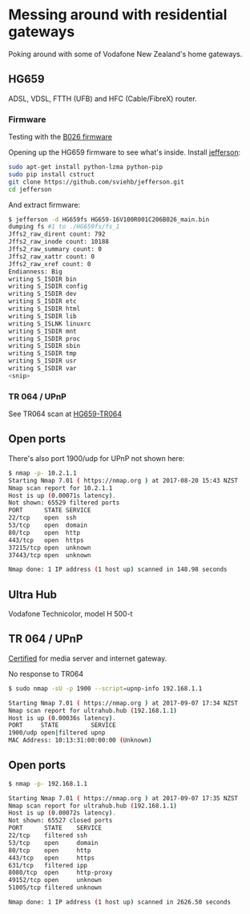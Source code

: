 # Messing around with residential gateways
Poking around with some of Vodafone New Zealand's home gateways.

## HG659
ADSL, VDSL, FTTH (UFB) and HFC (Cable/FibreX) router.

### Firmware
Testing with the [B026 firmware](http://downloads.vodafone.co.nz/HG659-16V100R001C206B026_main.bin)

Opening up the HG659 firmware to see what's inside.
Install [jefferson](https://github.com/sviehb/jefferson):
```bash
sudo apt-get install python-lzma python-pip
sudo pip install cstruct
git clone https://github.com/sviehb/jefferson.git
cd jefferson
```
And extract firmware:
```bash
$ jefferson -d HG659fs HG659-16V100R001C206B026_main.bin
dumping fs #1 to ./HG659fs/fs_1
Jffs2_raw_dirent count: 792
Jffs2_raw_inode count: 10188
Jffs2_raw_summary count: 0
Jffs2_raw_xattr count: 0
Jffs2_raw_xref count: 0
Endianness: Big
writing S_ISDIR bin
writing S_ISDIR config
writing S_ISDIR dev
writing S_ISDIR etc
writing S_ISDIR html
writing S_ISDIR lib
writing S_ISLNK linuxrc
writing S_ISDIR mnt
writing S_ISDIR proc
writing S_ISDIR sbin
writing S_ISDIR tmp
writing S_ISDIR usr
writing S_ISDIR var
<snip>
```

### TR 064 / UPnP
See TR064 scan at [HG659-TR064](HG659-TR064.md)

## Open ports
There's also port 1900/udp for UPnP not shown here:

```bash
$ nmap -p- 10.2.1.1
Starting Nmap 7.01 ( https://nmap.org ) at 2017-08-20 15:43 NZST
Nmap scan report for 10.2.1.1
Host is up (0.00071s latency).
Not shown: 65529 filtered ports
PORT      STATE SERVICE
22/tcp    open  ssh
53/tcp    open  domain
80/tcp    open  http
443/tcp   open  https
37215/tcp open  unknown
37443/tcp open  unknown

Nmap done: 1 IP address (1 host up) scanned in 148.98 seconds
```

## Ultra Hub
Vodafone Technicolor, model H 500-t

## TR 064 / UPnP
[Certified](https://openconnectivity.org/certified-product/vodafone-h-500-t) for media server and internet gateway.

No response to TR064
```bash
$ sudo nmap -sU -p 1900 --script=upnp-info 192.168.1.1

Starting Nmap 7.01 ( https://nmap.org ) at 2017-09-07 17:34 NZST
Nmap scan report for ultrahub.hub (192.168.1.1)
Host is up (0.00036s latency).
PORT     STATE         SERVICE
1900/udp open|filtered upnp
MAC Address: 10:13:31:00:00:00 (Unknown)
```

## Open ports
```bash
$ nmap -p- 192.168.1.1

Starting Nmap 7.01 ( https://nmap.org ) at 2017-09-07 17:35 NZST
Nmap scan report for ultrahub.hub (192.168.1.1)
Host is up (0.00072s latency).
Not shown: 65527 closed ports
PORT      STATE    SERVICE
22/tcp    filtered ssh
53/tcp    open     domain
80/tcp    open     http
443/tcp   open     https
631/tcp   filtered ipp
8080/tcp  open     http-proxy
49152/tcp open     unknown
51005/tcp filtered unknown

Nmap done: 1 IP address (1 host up) scanned in 2626.50 seconds
```
